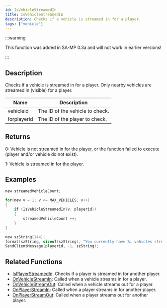 ```yaml
---
id: IsVehicleStreamedIn
title: IsVehicleStreamedIn
description: Checks if a vehicle is streamed in for a player.
tags: ["vehicle"]
---
```


:::warning

This function was added in SA-MP 0.3a and will not work in earlier versions!

:::

## Description

Checks if a vehicle is streamed in for a player. Only nearby vehicles are streamed in (visible) for a player.

| Name        | Description                     |
| ----------- | ------------------------------- |
| vehicleid   | The ID of the vehicle to check. |
| forplayerid | The ID of the player to check.  |

## Returns

0: Vehicle is not streamed in for the player, or the function failed to execute (player and/or vehicle do not exist).

1: Vehicle is streamed in for the player.

## Examples

```c
new streamedVehicleCount;

for(new v = 1; v <= MAX_VEHICLES; v++)
{
    if (IsVehicleStreamedIn(v, playerid))
    {
        streamedVehicleCount ++;
    }
}

new szString[144];
format(szString, sizeof(szString), "You currently have %i vehicles streamed in to your game.", streamedVehicleCount);
SendClientMessage(playerid, -1, szString);
```

## Related Functions

- [IsPlayerStreamedIn](IsPlayerStreamedIn.md): Checks if a player is streamed in for another player.
- [OnVehicleStreamIn](../callbacks/OnVehicleStreamIn.md): Called when a vehicle streams in for a player.
- [OnVehicleStreamOut](../callbacks/OnVehicleStreamOut.md): Called when a vehicle streams out for a player.
- [OnPlayerStreamIn](../callbacks/OnPlayerStreamIn.md): Called when a player streams in for another player.
- [OnPlayerStreamOut](../callbacks/OnPlayerStreamOut.md): Called when a player streams out for another player.
